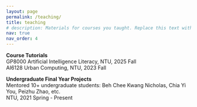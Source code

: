 ```yaml
---
layout: page
permalink: /teaching/
title: teaching
# description: Materials for courses you taught. Replace this text with your description.
nav: true
nav_order: 4
---
```


**Course Tutorials**\
GP8000 Artificial Intelligence Literacy, NTU, 2025 Fall\
AI6128 Urban Computing, NTU, 2023 Fall



**Undergraduate Final Year Projects**\
Mentored 10+ undergraduate students: Beh Chee Kwang Nicholas, Chia Yi You, Peizhu Zhao, etc.\
NTU, 2021 Spring - Present


<!-- Wu Jun Hui, Cheong Chi Hian (NTU 2024 fall batch)\ -->
<!-- Daniel Tan Teck Wee (NTU 2024 spring batch)\ -->
<!-- Yap Wee Jun, Malavade Sanskar Deepak (NTU 2023 fall batch)\
Loh Zhi Heng, Cheong Yii Leung Benjamin (NTU 2023 spring batch)\
Peizhu Zhao, Ryan Edward Tay Siang An (NTU 2022 fall batch)\
Goh Ying Ting (NTU 2022 spring batch)\
Chia Yi You (NTU 2021 fall batch)\
Beh Chee Kwang Nicholas (NTU 2021 spring batch) -->